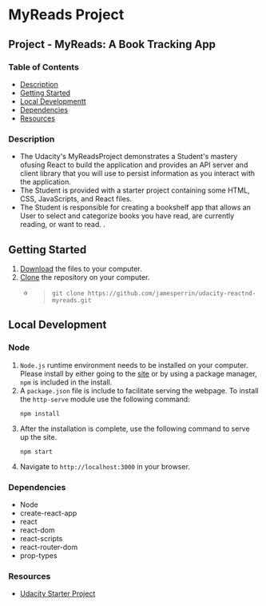 # MyReads Project

## Project - MyReads: A Book Tracking App


### Table of Contents

* [Description](#Description)
* [Getting Started](#Getting+Started)
* [Local Developmentt](#Local+Development)
* [Dependencies](#Dependencies)
* [Resources](#Resources)

### Description

* The Udacity's MyReadsProject demonstrates a Student's mastery ofusing React to build the application and provides an API server and client library that you will use to persist information as you interact with the application.
* The Student is provided with a starter project containing some HTML, CSS, JavaScripts, and React files.
* The Student is responsible for creating a bookshelf app that allows an User to select and categorize books you have read, are currently reading, or want to read. .

## Getting Started

1. [Download](https://github.com/jamesperrin/udacity-reactnd-myreads/archive/master.zip) the files to your computer.
2. [Clone](https://github.com/jamesperrin/udacity-reactnd-myreads.git) the repository on your computer.
    * > `git clone https://github.com/jamesperrin/udacity-reactnd-myreads.git`

## Local Development

### Node

1. `Node.js` runtime environment needs to be installed on your computer. Please install by either going to the [site](https://nodejs.org/en/) or by using a package manager, `npm` is included in the install.
2. A `package.json` file is include to facilitate serving the webpage. To install the `http-serve` module use the following command:
    ```
    npm install
    ```
3. After the installation is complete, use the following command to serve up the site.
    ```
    npm start
    ```
4. Navigate to `http://localhost:3000` in your browser.

### Dependencies

* Node
* create-react-app
* react
* react-dom
* react-scripts
* react-router-dom
* prop-types

### Resources

* [Udacity Starter Project](https://github.com/udacity/reactnd-project-myreads-starter)
